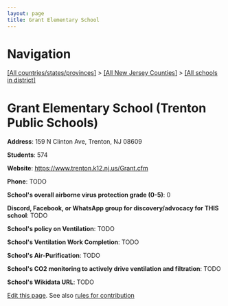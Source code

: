 ```yaml
---
layout: page
title: Grant Elementary School
---
```

# Navigation

[[All countries/states/provinces]](../../..) > [[All New Jersey Counties]](../..) > [[All schools in district]](..)

# Grant Elementary School (Trenton Public Schools)

**Address**: 159 N Clinton Ave, Trenton, NJ 08609

**Students**: 574

**Website**: https://www.trenton.k12.nj.us/Grant.cfm

**Phone**: TODO

**School's overall airborne virus protection grade (0-5)**: 0

**Discord, Facebook, or WhatsApp group for discovery/advocacy for THIS school**: TODO

**School's policy on Ventilation**: TODO

**School's Ventilation Work Completion**: TODO

**School's Air-Purification**: TODO

**School's CO2 monitoring to actively drive ventilation and filtration**: TODO

**School's Wikidata URL**: TODO


[Edit this page](https://github.com/ventilate-schools/NJ/edit/main/./Trenton_Public_Schools/Grant_Elementary_School.md). See also [rules for contribution](../../../contribution-rules/)
